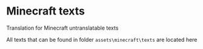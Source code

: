 # Minecraft texts
Translation for Minecraft untranslatable texts

All texts that can be found in folder `assets\minecraft\texts` are located here
